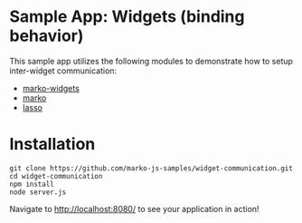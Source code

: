 Sample App: Widgets (binding behavior)
======================================

This sample app utilizes the following modules to demonstrate how to setup inter-widget communication:

* [marko-widgets](https://github.com/marko-js/marko-widgets)
* [marko](https://github.com/marko-js/marko)
* [lasso](https://github.com/lasso-js/lasso)

# Installation

```
git clone https://github.com/marko-js-samples/widget-communication.git
cd widget-communication
npm install
node server.js
```

Navigate to [http://localhost:8080/](http://localhost:8080/) to see your application in action!